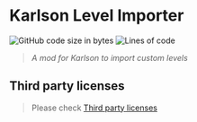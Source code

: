 # Karlson Level Importer
![GitHub code size in bytes](https://img.shields.io/github/languages/code-size/Jor02/MuckVR?style=flat-square&color=brightgreen)
![Lines of code](https://img.shields.io/tokei/lines/github/Jor02/MuckVR?style=flat-square)
> _A mod for Karlson to import custom levels_

## Third party licenses
> Please check [Third party licenses](./THIRDPARTY.md)